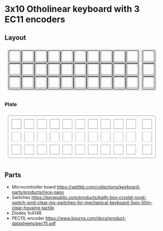 # 3x10 Otholinear keyboard with 3 EC11 encoders

## Layout
![Switch plate](https://raw.githubusercontent.com/josvanderzalm/ortho-3x10mx-3xEC11/main/keyboard-layout.svg)

### Plate
![Switch plate](https://raw.githubusercontent.com/josvanderzalm/ortho-3x10mx-3xEC11/main/switch-plate.svg)

## Parts
- Microcontroller board  https://splitkb.com/collections/keyboard-parts/products/nice-nano
- Switches https://kprepublic.com/products/kailh-box-crystal-royal-switch-smd-clear-mx-switches-for-mechanical-keyboard-5pin-50m-clear-housing-tactile
- Diodes 1n4148
- PEC11L encoder https://www.bourns.com/docs/product-datasheets/pec11l.pdf
